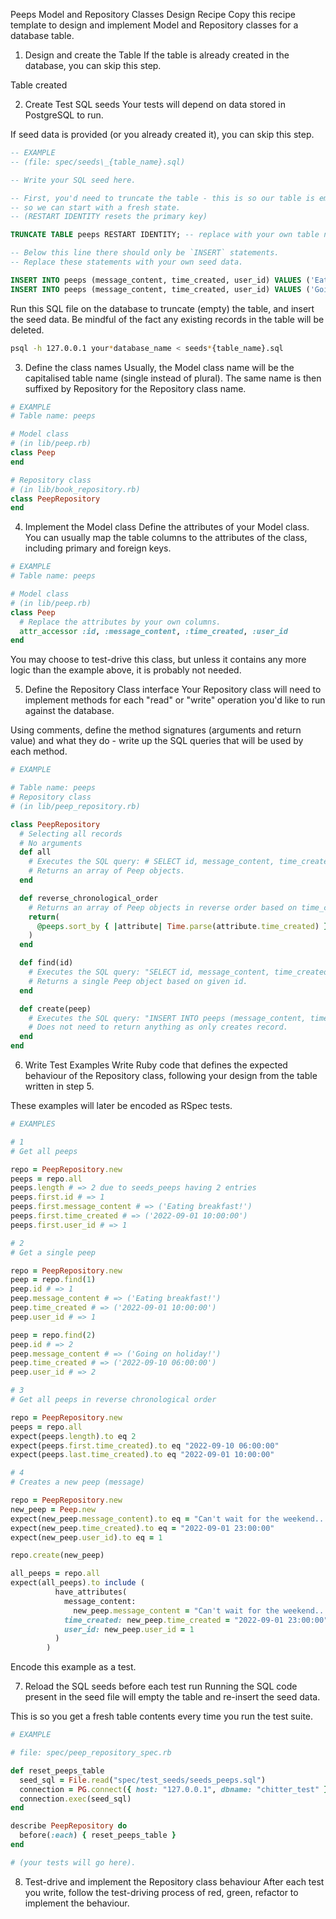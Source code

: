 Peeps Model and Repository Classes Design Recipe
Copy this recipe template to design and implement Model and Repository classes for a database table.

1. Design and create the Table
   If the table is already created in the database, you can skip this step.

Table created

2. Create Test SQL seeds
   Your tests will depend on data stored in PostgreSQL to run.

If seed data is provided (or you already created it), you can skip this step.

```sql
-- EXAMPLE
-- (file: spec/seeds\_{table_name}.sql)

-- Write your SQL seed here.

-- First, you'd need to truncate the table - this is so our table is emptied between each test run,
-- so we can start with a fresh state.
-- (RESTART IDENTITY resets the primary key)

TRUNCATE TABLE peeps RESTART IDENTITY; -- replace with your own table name.

-- Below this line there should only be `INSERT` statements.
-- Replace these statements with your own seed data.

INSERT INTO peeps (message_content, time_created, user_id) VALUES ('Eating breakfast!', '2022-09-01 10:00:00', 1);
INSERT INTO peeps (message_content, time_created, user_id) VALUES ('Going on holiday!', '2022-09-10 06:00:00', 2);

```

Run this SQL file on the database to truncate (empty) the table, and insert the seed data. Be mindful of the fact any existing records in the table will be deleted.

```bash
psql -h 127.0.0.1 your*database_name < seeds*{table_name}.sql
```

3. Define the class names
   Usually, the Model class name will be the capitalised table name (single instead of plural). The same name is then suffixed by Repository for the Repository class name.

```ruby
# EXAMPLE
# Table name: peeps

# Model class
# (in lib/peep.rb)
class Peep
end

# Repository class
# (in lib/book_repository.rb)
class PeepRepository
end
```

4. Implement the Model class
   Define the attributes of your Model class. You can usually map the table columns to the attributes of the class, including primary and foreign keys.

```ruby
# EXAMPLE
# Table name: peeps

# Model class
# (in lib/peep.rb)
class Peep
  # Replace the attributes by your own columns.
  attr_accessor :id, :message_content, :time_created, :user_id
end
```

You may choose to test-drive this class, but unless it contains any more logic than the example above, it is probably not needed.

5. Define the Repository Class interface
   Your Repository class will need to implement methods for each "read" or "write" operation you'd like to run against the database.

Using comments, define the method signatures (arguments and return value) and what they do - write up the SQL queries that will be used by each method.

```ruby
# EXAMPLE

# Table name: peeps
# Repository class
# (in lib/peep_repository.rb)

class PeepRepository
  # Selecting all records
  # No arguments
  def all
    # Executes the SQL query: # SELECT id, message_content, time_created, user_id FROM peeps;
    # Returns an array of Peep objects.
  end

  def reverse_chronological_order
    # Returns an array of Peep objects in reverse order based on time_created.
    return(
      @peeps.sort_by { |attribute| Time.parse(attribute.time_created) }.reverse
    )
  end

  def find(id)
    # Executes the SQL query: "SELECT id, message_content, time_created, user_id FROM peeps WHERE id = $1;"
    # Returns a single Peep object based on given id.
  end

  def create(peep)
    # Executes the SQL query: "INSERT INTO peeps (message_content, time_created, user_id) VALUES ($1, $2, $3);"
    # Does not need to return anything as only creates record.
  end
end
```

6. Write Test Examples
   Write Ruby code that defines the expected behaviour of the Repository class, following your design from the table written in step 5.

These examples will later be encoded as RSpec tests.

```ruby
# EXAMPLES

# 1
# Get all peeps

repo = PeepRepository.new
peeps = repo.all
peeps.length # => 2 due to seeds_peeps having 2 entries
peeps.first.id # => 1
peeps.first.message_content # => ('Eating breakfast!')
peeps.first.time_created # => ('2022-09-01 10:00:00')
peeps.first.user_id # => 1

# 2
# Get a single peep

repo = PeepRepository.new
peep = repo.find(1)
peep.id # => 1
peep.message_content # => ('Eating breakfast!')
peep.time_created # => ('2022-09-01 10:00:00')
peep.user_id # => 1

peep = repo.find(2)
peep.id # => 2
peep.message_content # => ('Going on holiday!')
peep.time_created # => ('2022-09-10 06:00:00')
peep.user_id # => 2

# 3
# Get all peeps in reverse chronological order

repo = PeepRepository.new
peeps = repo.all
expect(peeps.length).to eq 2
expect(peeps.first.time_created).to eq "2022-09-10 06:00:00"
expect(peeps.last.time_created).to eq "2022-09-01 10:00:00"

# 4
# Creates a new peep (message)

repo = PeepRepository.new
new_peep = Peep.new
expect(new_peep.message_content).to eq = "Can't wait for the weekend..."
expect(new_peep.time_created).to eq = "2022-09-01 23:00:00"
expect(new_peep.user_id).to eq = 1

repo.create(new_peep)

all_peeps = repo.all
expect(all_peeps).to include (
          have_attributes(
            message_content:
              new_peep.message_content = "Can't wait for the weekend...",
            time_created: new_peep.time_created = "2022-09-01 23:00:00",
            user_id: new_peep.user_id = 1
          )
        )
```

Encode this example as a test.

7. Reload the SQL seeds before each test run
   Running the SQL code present in the seed file will empty the table and re-insert the seed data.

This is so you get a fresh table contents every time you run the test suite.

```ruby
# EXAMPLE

# file: spec/peep_repository_spec.rb

def reset_peeps_table
  seed_sql = File.read("spec/test_seeds/seeds_peeps.sql")
  connection = PG.connect({ host: "127.0.0.1", dbname: "chitter_test" })
  connection.exec(seed_sql)
end

describe PeepRepository do
  before(:each) { reset_peeps_table }
end

# (your tests will go here).
```

8. Test-drive and implement the Repository class behaviour
   After each test you write, follow the test-driving process of red, green, refactor to implement the behaviour.
